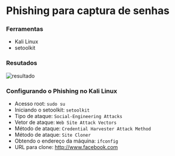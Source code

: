 # Phishing para captura de senhas

### Ferramentas

- Kali Linux
- setoolkit

### Resutados

![resultado](https://github.com/user-attachments/assets/39107a73-11ba-4303-9054-3d255fd75ace)


### Configurando o Phishing no Kali Linux

- Acesso root: ``` sudo su ```
- Iniciando o setoolkit: ``` setoolkit ```
- Tipo de ataque: ``` Social-Engineering Attacks ```
- Vetor de ataque: ``` Web Site Attack Vectors ```
- Método de ataque: ```Credential Harvester Attack Method ```
- Método de ataque: ``` Site Cloner ```
- Obtendo o endereço da máquina: ``` ifconfig ```
- URL para clone: http://www.facebook.com

